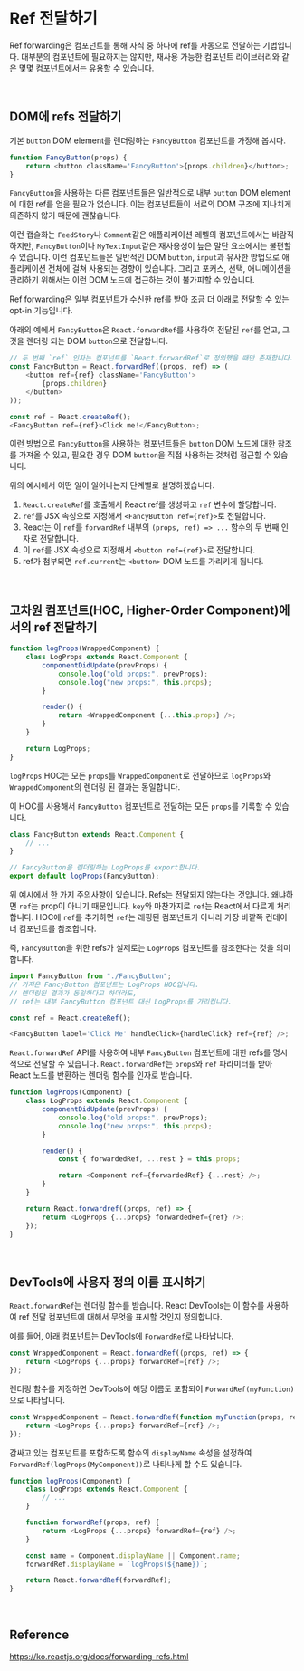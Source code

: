 # Ref 전달하기

Ref forwarding은 컴포넌트를 통해 자식 중 하나에 ref를 자동으로 전달하는 기법입니다. 대부분의 컴포넌트에 필요하지는 않지만, 재사용 가능한 컴포넌트 라이브러리와 같은 몇몇 컴포넌트에서는 유용할 수 있습니다.

<br>

## DOM에 refs 전달하기

기본 `button` DOM element를 렌더링하는 `FancyButton` 컴포넌트를 가정해 봅시다.

```javascript
function FancyButton(props) {
    return <button className='FancyButton'>{props.children}</button>;
}
```

`FancyButton`을 사용하는 다른 컴포넌트들은 일반적으로 내부 `button` DOM element에 대한 ref를 얻을 필요가 없습니다. 이는 컴포넌트들이 서로의 DOM 구조에 지나치게 의존하지 않기 때문에 괜찮습니다.

이런 캡슐화는 `FeedStory`나 `Comment`같은 애플리케이션 레벨의 컴포넌트에서는 바람직하지만, `FancyButton`이나 `MyTextInput`같은 재사용성이 높은 말단 요소에서는 불편할 수 있습니다. 이런 컴포넌트들은 일반적인 DOM `button`, `input`과 유사한 방법으로 애플리케이션 전체에 걸쳐 사용되는 경향이 있습니다. 그리고 포커스, 선택, 애니메이션을 관리하기 위해서는 이런 DOM 노드에 접근하는 것이 불가피할 수 있습니다.

Ref forwarding은 일부 컴포넌트가 수신한 ref를 받아 조금 더 아래로 전달할 수 있는 opt-in 기능입니다.

아래의 예에서 `FancyButton`은 `React.forwardRef`를 사용하여 전달된 `ref`를 얻고, 그것을 렌더링 되는 DOM `button`으로 전달합니다.

```javascript
// 두 번째 `ref` 인자는 컴포넌트를 `React.forwardRef`로 정의했을 때만 존재합니다.
const FancyButton = React.forwardRef((props, ref) => (
    <button ref={ref} className='FancyButton'>
        {props.children}
    </button>
));

const ref = React.createRef();
<FancyButton ref={ref}>Click me!</FancyButton>;
```

이런 방법으로 `FancyButton`을 사용하는 컴포넌트들은 `button` DOM 노드에 대한 참조를 가져올 수 있고, 필요한 경우 DOM `button`을 직접 사용하는 것처럼 접근할 수 있습니다.

위의 예시에서 어떤 일이 일어나는지 단계별로 설명하겠습니다.

1. `React.createRef`를 호출해서 React ref를 생성하고 `ref` 변수에 할당합니다.
2. `ref`를 JSX 속성으로 지정해서 `<FancyButton ref={ref}>`로 전달합니다.
3. React는 이 `ref`를 `forwardRef` 내부의 `(props, ref) => ...` 함수의 두 번째 인자로 전달합니다.
4. 이 `ref`를 JSX 속성으로 지정해서 `<button ref={ref}>`로 전달합니다.
5. ref가 첨부되면 `ref.current`는 `<button>` DOM 노드를 가리키게 됩니다.

<br>

## 고차원 컴포넌트(HOC, Higher-Order Component)에서의 ref 전달하기

```javascript
function logProps(WrappedComponent) {
    class LogProps extends React.Component {
        componentDidUpdate(prevProps) {
            console.log("old props:", prevProps);
            console.log("new props:", this.props);
        }

        render() {
            return <WrappedComponent {...this.props} />;
        }
    }

    return LogProps;
}
```

`logProps` HOC는 모든 `props`를 `WrappedComponent`로 전달하므로 `logProps`와 `WrappedComponent`의 렌더링 된 결과는 동일합니다.

이 HOC를 사용해서 `FancyButton` 컴포넌트로 전달하는 모든 `props`를 기록할 수 있습니다.

```javascript
class FancyButton extends React.Component {
    // ...
}

// FancyButton을 렌더링하는 LogProps를 export합니다.
export default logProps(FancyButton);
```

위 예시에서 한 가지 주의사항이 있습니다. Refs는 전달되지 않는다는 것입니다. 왜냐하면 `ref`는 prop이 아니기 때문입니다. `key`와 마찬가지로 `ref`는 React에서 다르게 처리합니다. HOC에 `ref`를 추가하면 `ref`는 래핑된 컴포넌트가 아니라 가장 바깥쪽 컨테이너 컴포넌트를 참조합니다.

즉, `FancyButton`을 위한 refs가 실제로는 `LogProps` 컴포넌트를 참조한다는 것을 의미합니다.

```javascript
import FancyButton from "./FancyButton";
// 가져온 FancyButton 컴포넌트는 LogProps HOC입니다.
// 렌더링된 결과가 동일하다고 하더라도,
// ref는 내부 FancyButton 컴포넌트 대신 LogProps를 가리킵니다.

const ref = React.createRef();

<FancyButton label='Click Me' handleClick={handleClick} ref={ref} />;
```

`React.forwardRef` API를 사용하여 내부 `FancyButton` 컴포넌트에 대한 refs를 명시적으로 전달할 수 있습니다. `React.forwardRef`는 `props`와 `ref` 파라미터를 받아 React 노드를 반환하는 렌더링 함수를 인자로 받습니다.

```javascript
function logProps(Component) {
    class LogProps extends React.Component {
        componentDidUpdate(prevProps) {
            console.log("old props:", prevProps);
            console.log("new props:", this.props);
        }

        render() {
            const { forwardedRef, ...rest } = this.props;

            return <Component ref={forwardedRef} {...rest} />;
        }
    }

    return React.forwardref((props, ref) => {
        return <LogProps {...props} forwardedRef={ref} />;
    });
}
```

<br>

## DevTools에 사용자 정의 이름 표시하기

`React.forwardRef`는 렌더링 함수를 받습니다. React DevTools는 이 함수를 사용하여 ref 전달 컴포넌트에 대해서 무엇을 표시할 것인지 정의합니다.

예를 들어, 아래 컴포넌트는 DevTools에 `ForwardRef`로 나타납니다.

```javascript
const WrappedComponent = React.forwardRef((props, ref) => {
    return <LogProps {...props} forwardRef={ref} />;
});
```

렌더링 함수를 지정하면 DevTools에 해당 이름도 포함되어 `ForwardRef(myFunction)`으로 나타납니다.

```javascript
const WrappedComponent = React.forwardRef(function myFunction(props, ref) {
    return <LogProps {...props} forwardRef={ref} />;
});
```

감싸고 있는 컴포넌트를 포함하도록 함수의 `displayName` 속성을 설정하여 `ForwardRef(logProps(MyComponent))`로 나타나게 할 수도 있습니다.

```javascript
function logProps(Component) {
    class LogProps extends React.Component {
        // ...
    }

    function forwardRef(props, ref) {
        return <LogProps {...props} forwardRef={ref} />;
    }

    const name = Component.displayName || Component.name;
    forwardRef.displayName = `logProps(${name})`;

    return React.forwardRef(forwardRef);
}
```

<br>

## Reference

https://ko.reactjs.org/docs/forwarding-refs.html
